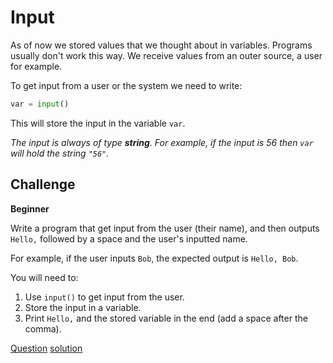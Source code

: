 # Input

As of now we stored values that we thought about in variables. Programs usually don't work this way. We receive values from an outer source, a user for example.

To get input from a user or the system we need to write:

```python
var = input()
```

This will store the input in the variable `var`.

*The input is always of type **string**. For example, if the input is 56 then `var` will hold the string `"56"`.*

## Challenge

**Beginner**

Write a program that get input from the user (their name), and then outputs `Hello,` followed by a space and the user's inputted name.

For example, if the user inputs `Bob`, the expected output is `Hello, Bob`.

You will need to:

1. Use `input()` to get input from the user.
2. Store the input in a variable.
3. Print `Hello,` and the stored variable in the end (add a space after the comma).  

[Question](q.py) [solution](solution.py)